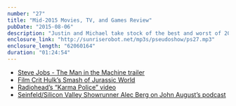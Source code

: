 ```yaml
---
number: "27"
title: "Mid-2015 Movies, TV, and Games Review"
pubDate: "2015-08-06"
description: "Justin and Michael take stock of the best and worst of 2015's movies, tv shows and games, as well as a look at what they're most excited about for the rest of the year. Hear their takes on True Detective S2, Game of Thrones S5, Better Call Saul, Fargo, Inside Out, Mad Max, Batman: Arkham Knight, and most importantly, why they were not that into Jurassic World."
enclosure_link: "http://sunriserobot.net/mp3s/pseudoshow/ps27.mp3"
enclosure_length: "62060164"
duration: "01:24:54"
---
```

- [Steve Jobs - The Man in the Machine trailer](https://youtu.be/SrlPyKxdMX4)
- [Film Crit Hulk’s Smash of Jurassic World](http://birthmoviesdeath.com/2015/07/06/quick-takes-hulk-smash-jurassic-world)
- [Radiohead’s “Karma Police” video](https://youtu.be/IBH97ma9YiI)
- [Seinfeld/Silicon Valley Showrunner Alec Berg on John August’s podcast](http://johnaugust.com/2015/the-one-with-alec-berg)